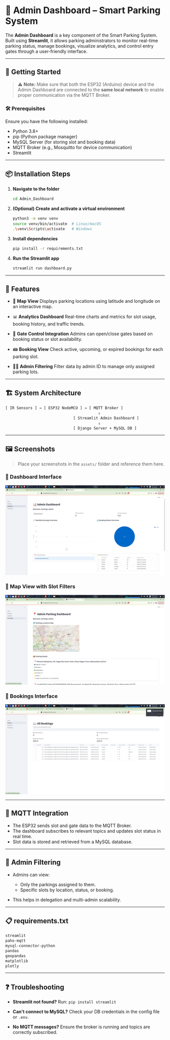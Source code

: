 # 🧠 Admin Dashboard – Smart Parking System

The **Admin Dashboard** is a key component of the Smart Parking System. Built using **Streamlit**, it allows parking administrators to monitor real-time parking status, manage bookings, visualize analytics, and control entry gates through a user-friendly interface.

---

## 🚀 Getting Started

> ⚠️ **Note:** Make sure that both the ESP32 (Arduino) device and the Admin Dashboard are connected to the **same local network** to enable proper communication via the MQTT Broker.


### 🛠️ Prerequisites

Ensure you have the following installed:

* Python 3.8+
* pip (Python package manager)
* MySQL Server (for storing slot and booking data)
* MQTT Broker (e.g., Mosquitto for device communication)
* Streamlit

---

## 📦 Installation Steps

1. **Navigate to the folder**

   ```bash
   cd Admin_Dashboard
   ```

2. **(Optional) Create and activate a virtual environment**

   ```bash
   python3 -m venv venv
   source venv/bin/activate  # Linux/macOS
   .\venv\Scripts\activate   # Windows
   ```

3. **Install dependencies**

   ```bash
   pip install -r requirements.txt
   ```

4. **Run the Streamlit app**

   ```bash
   streamlit run dashboard.py
   ```

---

## 🧰 Features

* 📍 **Map View**
  Displays parking locations using latitude and longitude on an interactive map.

* 📊 **Analytics Dashboard**
  Real-time charts and metrics for slot usage, booking history, and traffic trends.

* 🔐 **Gate Control Integration**
  Admins can open/close gates based on booking status or slot availability.

* 📾 **Booking View**
  Check active, upcoming, or expired bookings for each parking slot.

* 🧑‍💼 **Admin Filtering**
  Filter data by admin ID to manage only assigned parking lots.

---

## 🏗️ System Architecture

```
[ IR Sensors ] → [ ESP32 NodeMCU ] → [ MQTT Broker ]
                                         ↓
                              [ Streamlit Admin Dashboard ]
                                         ↓
                              [ Django Server + MySQL DB ]
```

---

## 🖼️ Screenshots

> Place your screenshots in the `assets/` folder and reference them here.

### 📍 Dashboard Interface

![Dashboard Interface](assets/admin_dashboard_view.png)

### 🗾️ Map View with Slot Filters

![Map View](assets/map_view.png)

### 📍 Bookings Interface
![Bookings Interface](assets/bookings_view.png)

---

## 🔌 MQTT Integration

* The ESP32 sends slot and gate data to the MQTT Broker.
* The dashboard subscribes to relevant topics and updates slot status in real time.
* Slot data is stored and retrieved from a MySQL database.

---

## 🗽️ Admin Filtering

* Admins can view:

  * Only the parkings assigned to them.
  * Specific slots by location, status, or booking.
* This helps in delegation and multi-admin scalability.

---

## 📋 requirements.txt

```text
streamlit
paho-mqtt
mysql-connector-python
pandas
geopandas
matplotlib
plotly
```

---

## ❓ Troubleshooting

* **Streamlit not found?**
  Run: `pip install streamlit`

* **Can't connect to MySQL?**
  Check your DB credentials in the config file or `.env`.

* **No MQTT messages?**
  Ensure the broker is running and topics are correctly subscribed.
